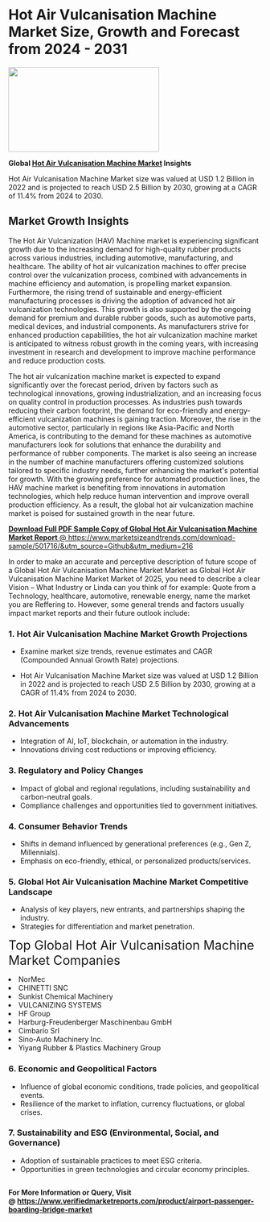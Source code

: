 <H1>Hot Air Vulcanisation Machine Market Size, Growth and Forecast from 2024 - 2031</H1><img class="aligncenter size-medium wp-image-584254" src="https://thirdeyenews.in/wp-content/uploads/2024/09/Global-Market-Research-300x168.jpeg" alt="" width="300" height="168" /><p><strong>Global&nbsp;<a href="https://www.marketsizeandtrends.com/download-sample/501716/&amp;utm_source=Github&utm_medium=216">Hot Air Vulcanisation Machine Market</a> Insights</strong></p><p>Hot Air Vulcanisation Machine Market size was valued at USD 1.2 Billion in 2022 and is projected to reach USD 2.5 Billion by 2030, growing at a CAGR of 11.4% from 2024 to 2030.</p><p><h2>Market Growth Insights</h2> <p>The Hot Air Vulcanization (HAV) Machine market is experiencing significant growth due to the increasing demand for high-quality rubber products across various industries, including automotive, manufacturing, and healthcare. The ability of hot air vulcanization machines to offer precise control over the vulcanization process, combined with advancements in machine efficiency and automation, is propelling market expansion. Furthermore, the rising trend of sustainable and energy-efficient manufacturing processes is driving the adoption of advanced hot air vulcanization technologies. This growth is also supported by the ongoing demand for premium and durable rubber goods, such as automotive parts, medical devices, and industrial components. As manufacturers strive for enhanced production capabilities, the hot air vulcanization machine market is anticipated to witness robust growth in the coming years, with increasing investment in research and development to improve machine performance and reduce production costs.</p> <p><a href="#"></a></p> <p>The hot air vulcanization machine market is expected to expand significantly over the forecast period, driven by factors such as technological innovations, growing industrialization, and an increasing focus on quality control in production processes. As industries push towards reducing their carbon footprint, the demand for eco-friendly and energy-efficient vulcanization machines is gaining traction. Moreover, the rise in the automotive sector, particularly in regions like Asia-Pacific and North America, is contributing to the demand for these machines as automotive manufacturers look for solutions that enhance the durability and performance of rubber components. The market is also seeing an increase in the number of machine manufacturers offering customized solutions tailored to specific industry needs, further enhancing the market's potential for growth. With the growing preference for automated production lines, the HAV machine market is benefiting from innovations in automation technologies, which help reduce human intervention and improve overall production efficiency. As a result, the global hot air vulcanization machine market is poised for sustained growth in the near future.</p> <p><a href="#"></p><p><span class=""><strong>Download Full PDF Sample Copy of Global Hot Air Vulcanisation Machine Market Report</strong> @ <a href="https://www.marketsizeandtrends.com/download-sample/501716/&amp;utm_source=Github&utm_medium=216" target="_blank">https://www.marketsizeandtrends.com/download-sample/501716/&amp;utm_source=Github&utm_medium=216</a></span></p><p>In order to make an accurate and perceptive description of future scope of a Global&nbsp;Hot Air Vulcanisation Machine Market Market as Global&nbsp;Hot Air Vulcanisation Machine Market Market of 2025, you need to describe a clear Vision &ndash; What Industry or Linda can you think of for example: Quote from a Technology, healthcare, automotive, renewable energy, name the market you are Reffering to. However, some general trends and factors usually impact market reports and their future outlook include:</p><h3>1.&nbsp;<strong>Hot Air Vulcanisation Machine Market Growth Projections</strong></h3><ul><li>Examine market size trends, revenue estimates and CAGR (Compounded Annual Growth Rate) projections.</li><li><p>Hot Air Vulcanisation Machine Market size was valued at USD 1.2 Billion in 2022 and is projected to reach USD 2.5 Billion by 2030, growing at a CAGR of 11.4% from 2024 to 2030.</p></li></ul><h3>2.&nbsp;<strong>Hot Air Vulcanisation Machine Market Technological Advancements</strong></h3><ul><li>Integration of AI, IoT, blockchain, or automation in the industry.</li><li>Innovations driving cost reductions or improving efficiency.</li></ul><h3>3.&nbsp;<strong>Regulatory and Policy Changes</strong></h3><ul><li>Impact of global and regional regulations, including sustainability and carbon-neutral goals.</li><li>Compliance challenges and opportunities tied to government initiatives.</li></ul><h3>4.&nbsp;<strong>Consumer Behavior Trends</strong></h3><ul><li>Shifts in demand influenced by generational preferences (e.g., Gen Z, Millennials).</li><li>Emphasis on eco-friendly, ethical, or personalized products/services.</li></ul><h3>5.&nbsp;<strong>Global Hot Air Vulcanisation Machine Market Competitive Landscape</strong></h3><ul><li>Analysis of key players, new entrants, and partnerships shaping the industry.</li><li>Strategies for differentiation and market penetration.</li></ul><p data-pm-slice="1 1 []"><span style="color: inherit; font-family: inherit; font-size: 25px;">Top Global Hot Air Vulcanisation Machine Market Companies</span></p><div class="" data-test-id=""><p><li>NorMec</li><li> CHINETTI SNC</li><li> Sunkist Chemical Machinery</li><li> VULCANIZING SYSTEMS</li><li> HF Group</li><li> Harburg-Freudenberger Maschinenbau GmbH</li><li> Cimbario Srl</li><li> Sino-Auto Machinery Inc.</li><li> Yiyang Rubber & Plastics Machinery Group</li></p></div><h3>6.&nbsp;<strong>Economic and Geopolitical Factors</strong></h3><ul><li>Influence of global economic conditions, trade policies, and geopolitical events.</li><li>Resilience of the market to inflation, currency fluctuations, or global crises.</li></ul><h3>7.&nbsp;<strong>Sustainability and ESG (Environmental, Social, and Governance)</strong></h3><ul><li>Adoption of sustainable practices to meet ESG criteria.</li><li>Opportunities in green technologies and circular economy principles.</li></ul><h2><strong style="font-size: 14px;">For More Information or Query, Visit @&nbsp;</strong><a style="background-color: #ffffff; font-size: 14px;" href="https://www.marketsizeandtrends.com/report/hot-air-vulcanisation-machine-market/" target="_blank">https://www.verifiedmarketreports.com/product/airport-passenger-boarding-bridge-market</a></h2>
